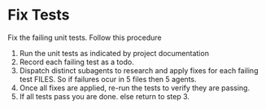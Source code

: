 # Fix Tests

Fix the failing unit tests. Follow this procedure 

1. Run the unit tests as indicated by project documentation 
2. Record each failing test as a todo. 
3. Dispatch distinct subagents to research and apply fixes for each failing test FILES. So if failures ocur in 5 files then 5 agents.
4. Once all fixes are applied, re-run the tests to verify they are passing.
5. If all tests pass you  are done. else return to step 3.
